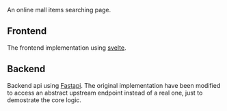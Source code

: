 An online mall items searching page.

## Frontend

The frontend implementation using [svelte](https://svelte.dev/).

## Backend

Backend api using [Fastapi](https://fastapi.tiangolo.com/). The original implementation
have been modified to access an abstract upstream endpoint
instead of a real one, just to demostrate the core logic.

